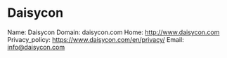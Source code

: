 
# Daisycon

Name: Daisycon
Domain: daisycon.com
Home: http://www.daisycon.com
Privacy_policy: https://www.daisycon.com/en/privacy/
Email: info@daisycon.com
